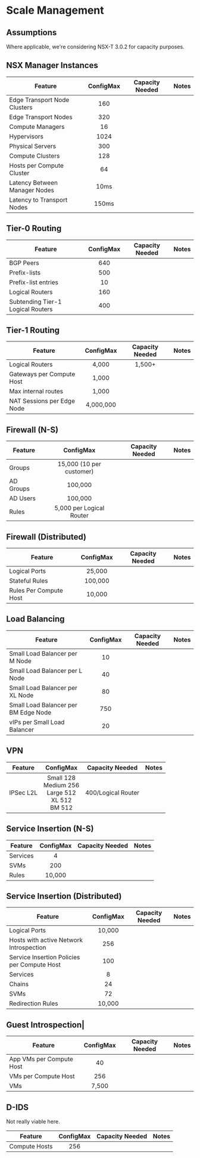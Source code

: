 # Scale Management

## Assumptions

Where applicable, we're considering NSX-T 3.0.2 for capacity purposes.

## NSX Manager Instances

| Feature | ConfigMax | Capacity Needed | Notes |
|-|:-:|:-:|-|
| Edge Transport Node Clusters | 160 |
| Edge Transport Nodes | 320
| Compute Managers | 16 |
| Hypervisors | 1024 |
| Physical Servers | 300 |
| Compute Clusters | 128 |
| Hosts per Compute Cluster | 64 |
| Latency Between Manager Nodes | 10ms |
| Latency to Transport Nodes | 150ms |

## Tier-0 Routing

| Feature | ConfigMax | Capacity Needed | Notes |
|-|:-:|:-:|-|
| BGP Peers | 640 |
| Prefix-lists | 500 |
| Prefix-list entries | 10 |
| Logical Routers| 160 |
| Subtending Tier-1 Logical Routers| 400 |

## Tier-1 Routing

| Feature | ConfigMax | Capacity Needed | Notes |
|-|:-:|:-:|-|
| Logical Routers | 4,000 | 1,500+ |
| Gateways per Compute Host | 1,000 |
| Max internal routes | 1,000 |
| NAT Sessions per Edge Node | 4,000,000 |

## Firewall (N-S)

| Feature | ConfigMax | Capacity Needed | Notes |
|-|:-:|:-:|-|
| Groups | 15,000 (10 per customer) |
| AD Groups | 100,000 |
| AD Users | 100,000 |
| Rules| 5,000 per Logical Router |

## Firewall (Distributed)

| Feature | ConfigMax | Capacity Needed | Notes |
|-|:-:|:-:|-|
| Logical Ports | 25,000 |
| Stateful Rules | 100,000 |
| Rules Per Compute Host | 10,000 |

## Load Balancing

| Feature | ConfigMax | Capacity Needed | Notes |
|-|:-:|:-:|-|
| Small Load Balancer per M Node | 10 |
| Small Load Balancer per L Node | 40 |
| Small Load Balancer per XL Node | 80 |
| Small Load Balancer per BM Edge Node | 750 |
| vIPs per Small Load Balancer | 20 |

## VPN

| Feature | ConfigMax | Capacity Needed | Notes |
|-|:-:|:-:|-|
| IPSec L2L| Small 128 <br /> Medium 256 <br /> Large 512 <br /> XL 512 <br /> BM 512 | 400/Logical Router |

## Service Insertion (N-S)

| Feature | ConfigMax | Capacity Needed | Notes |
|-|:-:|:-:|-|
| Services | 4 |
| SVMs | 200 |
| Rules | 10,000 |

## Service Insertion (Distributed)

| Feature | ConfigMax | Capacity Needed | Notes |
|-|:-:|:-:|-|
| Logical Ports | 10,000 |
| Hosts with active Network Introspection | 256 |
| Service Insertion Policies per Compute Host | 100 |
| Services | 8 |
| Chains | 24 |
| SVMs | 72 |
| Redirection Rules | 10,000 |

## Guest Introspection|

| Feature | ConfigMax | Capacity Needed | Notes |
|-|:-:|:-:|-|
| App VMs per Compute Host | 40 |
| VMs per Compute Host | 256 |
| VMs | 7,500 |

## D-IDS

Not really viable here.

| Feature | ConfigMax | Capacity Needed | Notes |
|-|:-:|:-:|-|
| Compute Hosts | 256 |
